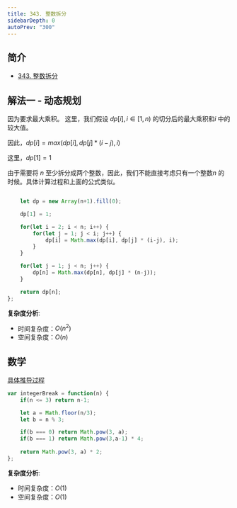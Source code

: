 ```yaml
---
title: 343. 整数拆分
sidebarDepth: 0
autoPrev: "300"
---
```

## 简介
- [343. 整数拆分](https://leetcode-cn.com/problems/integer-break/)

## 解法一 - 动态规划
因为要求最大乘积。
这里，我们假设 $dp[i], i \in[1, n)$ 的切分后的最大乘积和$i$ 中的较大值。

因此，$dp[i] = max(dp[i], dp[j] * (i-j), i)$

这里，$dp[1] = 1$

由于需要将 $n$ 至少拆分成两个整数，因此，我们不能直接考虑只有一个整数$n$ 的时候。具体计算过程和上面的公式类似。

```javascript

    let dp = new Array(n+1).fill(0);

    dp[1] = 1;

    for(let i = 2; i < n; i++) {
        for(let j = 1; j < i; j++) {
            dp[i] = Math.max(dp[i], dp[j] * (i-j), i);
        }
    }

    for(let j = 1; j < n; j++) {
        dp[n] = Math.max(dp[n], dp[j] * (n-j));
    }

    return dp[n];
};
```

**复杂度分析**:
- 时间复杂度：$O(n^2)$
- 空间复杂度：$O(n)$


## 数学
[具体推导过程](https://leetcode-cn.com/problems/integer-break/solution/343-zheng-shu-chai-fen-tan-xin-by-jyd/)

```javascript
var integerBreak = function(n) {
    if(n <= 3) return n-1;

    let a = Math.floor(n/3);
    let b = n % 3;

    if(b === 0) return Math.pow(3, a);
    if(b === 1) return Math.pow(3,a-1) * 4;
    
    return Math.pow(3, a) * 2;
};
```
**复杂度分析**:
- 时间复杂度：$O(1)$
- 空间复杂度：$O(1)$
